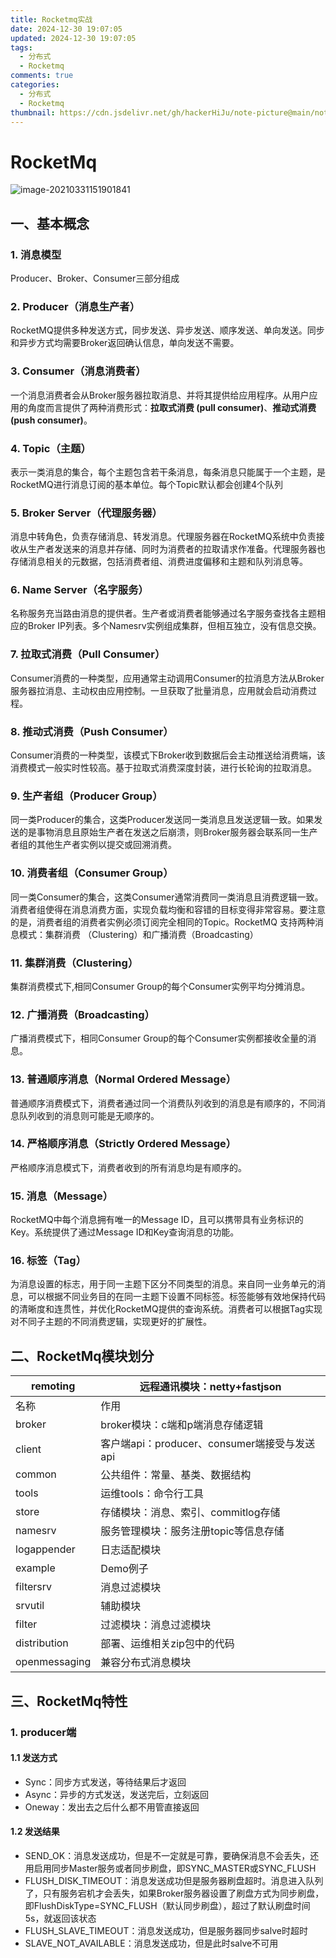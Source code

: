```yaml
---
title: Rocketmq实战
date: 2024-12-30 19:07:05
updated: 2024-12-30 19:07:05
tags:
  - 分布式
  - Rocketmq
comments: true
categories:
  - 分布式
  - Rocketmq
thumbnail: https://cdn.jsdelivr.net/gh/hackerHiJu/note-picture@main/note-picture/%25E5%25A4%25A9%25E7%25A9%25BA.png
---
```


# RocketMq

![image-20210331151901841](https://cdn.jsdelivr.net/gh/hackerHiJu/note-picture@main/note-picture/image-20210331151901841.png)

## 一、基本概念

### 1. 消息模型

Producer、Broker、Consumer三部分组成

### 2. Producer（消息生产者）

RocketMQ提供多种发送方式，同步发送、异步发送、顺序发送、单向发送。同步和异步方式均需要Broker返回确认信息，单向发送不需要。 

### 3. Consumer（消息消费者）

一个消息消费者会从Broker服务器拉取消息、并将其提供给应用程序。从用户应用的角度而言提供了两种消费形式：**拉取式消费 (pull consumer)**、**推动式消费(push consumer)**。

### 4. Topic（主题）

表示一类消息的集合，每个主题包含若干条消息，每条消息只能属于一个主题，是RocketMQ进行消息订阅的基本单位。每个Topic默认都会创建4个队列

### 5. Broker Server（代理服务器）

消息中转角色，负责存储消息、转发消息。代理服务器在RocketMQ系统中负责接收从生产者发送来的消息并存储、同时为消费者的拉取请求作准备。代理服务器也存储消息相关的元数据，包括消费者组、消费进度偏移和主题和队列消息等。 

### 6. Name Server（名字服务）

名称服务充当路由消息的提供者。生产者或消费者能够通过名字服务查找各主题相应的Broker IP列表。多个Namesrv实例组成集群，但相互独立，没有信息交换。

### 7. 拉取式消费（Pull Consumer）

Consumer消费的一种类型，应用通常主动调用Consumer的拉消息方法从Broker服务器拉消息、主动权由应用控制。一旦获取了批量消息，应用就会启动消费过程。

### 8. 推动式消费（Push Consumer）

Consumer消费的一种类型，该模式下Broker收到数据后会主动推送给消费端，该消费模式一般实时性较高。基于拉取式消费深度封装，进行长轮询的拉取消息。

### 9. 生产者组（Producer Group）

同一类Producer的集合，这类Producer发送同一类消息且发送逻辑一致。如果发送的是事物消息且原始生产者在发送之后崩溃，则Broker服务器会联系同一生产者组的其他生产者实例以提交或回溯消费。

### 10. 消费者组（Consumer Group）

同一类Consumer的集合，这类Consumer通常消费同一类消息且消费逻辑一致。消费者组使得在消息消费方面，实现负载均衡和容错的目标变得非常容易。要注意的是，消费者组的消费者实例必须订阅完全相同的Topic。RocketMQ 支持两种消息模式：集群消费 （Clustering）和广播消费（Broadcasting）

### 11. 集群消费（Clustering）

集群消费模式下,相同Consumer Group的每个Consumer实例平均分摊消息。

### 12. 广播消费（Broadcasting）

广播消费模式下，相同Consumer Group的每个Consumer实例都接收全量的消息。

### 13. 普通顺序消息（Normal Ordered Message）

普通顺序消费模式下，消费者通过同一个消费队列收到的消息是有顺序的，不同消息队列收到的消息则可能是无顺序的。 

### 14. 严格顺序消息（Strictly Ordered Message）

严格顺序消息模式下，消费者收到的所有消息均是有顺序的。

### 15. 消息（Message）

RocketMQ中每个消息拥有唯一的Message ID，且可以携带具有业务标识的Key。系统提供了通过Message ID和Key查询消息的功能。 

### 16. 标签（Tag）

为消息设置的标志，用于同一主题下区分不同类型的消息。来自同一业务单元的消息，可以根据不同业务目的在同一主题下设置不同标签。标签能够有效地保持代码的清晰度和连贯性，并优化RocketMQ提供的查询系统。消费者可以根据Tag实现对不同子主题的不同消费逻辑，实现更好的扩展性。 

## 二、RocketMq模块划分



| remoting      | 远程通讯模块：netty+fastjson                 |
| ------------- | -------------------------------------------- |
| 名称          | 作用                                         |
| broker        | broker模块：c端和p端消息存储逻辑             |
| client        | 客户端api：producer、consumer端接受与发送api |
| common        | 公共组件：常量、基类、数据结构               |
| tools         | 运维tools：命令行工具                        |
| store         | 存储模块：消息、索引、commitlog存储          |
| namesrv       | 服务管理模块：服务注册topic等信息存储        |
| logappender   | 日志适配模块                                 |
| example       | Demo例子                                     |
| filtersrv     | 消息过滤模块                                 |
| srvutil       | 辅助模块                                     |
| filter        | 过滤模块：消息过滤模块                       |
| distribution  | 部署、运维相关zip包中的代码                  |
| openmessaging | 兼容分布式消息模块                           |

## 三、RocketMq特性

### 1. producer端

#### 1.1 发送方式

- Sync：同步方式发送，等待结果后才返回
- Async：异步的方式发送，发送完后，立刻返回
- Oneway：发出去之后什么都不用管直接返回

#### 1.2 发送结果

- SEND_OK：消息发送成功，但是不一定就是可靠，要确保消息不会丢失，还用启用同步Master服务或者同步刷盘，即SYNC_MASTER或SYNC_FLUSH
- FLUSH_DISK_TIMEOUT：消息发送成功但是服务器刷盘超时。消息进入队列了，只有服务宕机才会丢失，如果Broker服务器设置了刷盘方式为同步刷盘，即FlushDiskType=SYNC_FLUSH（默认同步刷盘），超过了默认刷盘时间5s，就返回该状态
- FLUSH_SLAVE_TIMEOUT：消息发送成功，但是服务器同步salve时超时
- SLAVE_NOT_AVAILABLE：消息发送成功，但是此时salve不可用